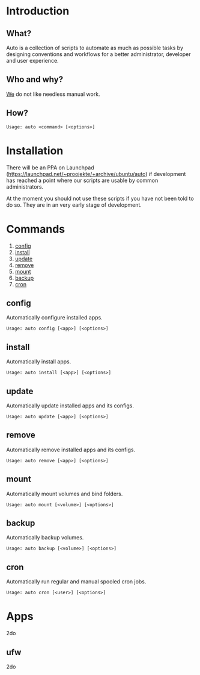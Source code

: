 # Introduction

## What?

Auto is a collection of scripts to automate as much as possible tasks by designing conventions and workflows for a better administrator, developer and user experience.

## Who and why?

[We](http://proojekte.de/) do not like needless manual work.

## How?

    Usage: auto <command> [<options>]

# Installation

There will be an PPA on Launchpad (https://launchpad.net/~proojekte/+archive/ubuntu/auto) if development has reached a point where our scripts are usable by common administrators.

At the moment you should not use these scripts if you have not been told to do so. They are in an very early stage of development.

# Commands

1. [config](#config)
2. [install](#install)
3. [update](#update)
4. [remove](#remove)
5. [mount](#mount)
6. [backup](#backup)
7. [cron](#cron)

## config

Automatically configure installed apps.

    Usage: auto config [<app>] [<options>]

## install

Automatically install apps.

    Usage: auto install [<app>] [<options>]

## update

Automatically update installed apps and its configs.

    Usage: auto update [<app>] [<options>]

## remove

Automatically remove installed apps and its configs.

    Usage: auto remove [<app>] [<options>]

## mount

Automatically mount volumes and bind folders.

    Usage: auto mount [<volume>] [<options>]

## backup

Automatically backup volumes.

    Usage: auto backup [<volume>] [<options>]

## cron

Automatically run regular and manual spooled cron jobs.

    Usage: auto cron [<user>] [<options>]

# Apps

2do

## ufw

2do
